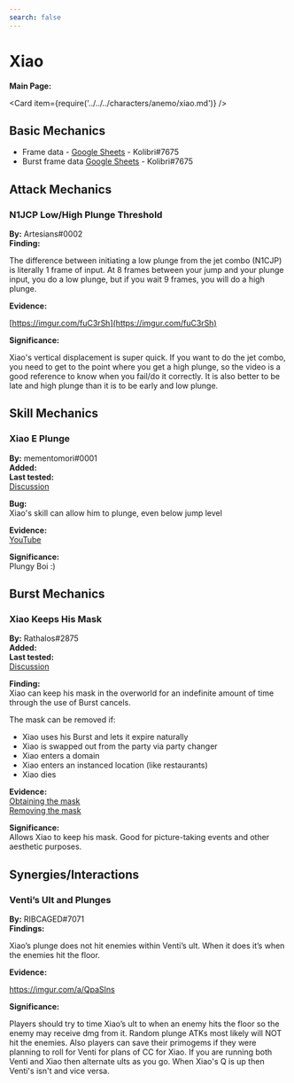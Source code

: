 ```yaml
---
search: false
---
```


# Xiao

**Main Page:**

<Card item={require('../../../characters/anemo/xiao.md')} />

## Basic Mechanics

* Frame data - [Google Sheets](https://docs.google.com/spreadsheets/d/1WHJy9UjCQY0AO32yluJMhX_ecGO1KGb6SjbOZt9VJDg/edit?usp=sharing) - Kolibri\#7675
* Burst frame data [Google Sheets](https://docs.google.com/spreadsheets/d/1zCwdd6_KYFqMD4OQ_llGLdDshoZTu_1pmAMysxGDQvs/edit?usp=sharing) - Kolibri\#7675

## Attack Mechanics

### N1JCP Low/High Plunge Threshold

**By:** Artesians\#0002  
**Finding:**

The difference between initiating a low plunge from the jet combo \(N1CJP\) is literally 1 frame of input. At 8 frames between your jump and your plunge input, you do a low plunge, but if you wait 9 frames, you will do a high plunge.

**Evidence:**

[https://imgur.com/fuC3rSh](https://imgur.com/fuC3rSh)

**Significance:**

Xiao's vertical displacement is super quick. If you want to do the jet combo, you need to get to the point where you get a high plunge, so the video is a good reference to know when you fail/do it correctly. It is also better to be late and high plunge than it is to be early and low plunge.

## Skill Mechanics

### Xiao E Plunge

**By:** mementomori\#0001  
**Added:** <Version date="2022-07-15" />  
**Last tested:** <VersionHl date="2022-07-15" />  
[Discussion](https://tickets.deeznuts.moe/transcripts/xiao-e-plunge)

**Bug:**  
Xiao's skill can allow him to plunge, even below jump level

**Evidence:**  
[YouTube](https://youtu.be/Dc6WEuvp4JE)

**Significance:**  
Plungy Boi :)

## Burst Mechanics

### Xiao Keeps His Mask

**By:** Rathalos\#2875  
**Added:** <Version date="2022-03-29" />  
**Last tested:** <VersionHl date="2022-03-29" />  
[Discussion](https://tickets.deeznuts.moe/ticket-archive/attachments_945097851195777054_958512661308510268_transcript-xiao-keeps-his-mask.html)

**Finding:**  
Xiao can keep his mask in the overworld for an indefinite amount of time through the use of Burst cancels.

The mask can be removed if:

* Xiao uses his Burst and lets it expire naturally
* Xiao is swapped out from the party via party changer
* Xiao enters a domain
* Xiao enters an instanced location \(like restaurants\)
* Xiao dies

**Evidence:**  
[Obtaining the mask](https://imgur.com/13jOBuT)  
[Removing the mask](https://youtu.be/lYotuxXkdcg)

**Significance:**  
Allows Xiao to keep his mask. Good for picture-taking events and other aesthetic purposes.

## Synergies/Interactions

### Venti’s Ult and Plunges

**By:** RIBCAGED\#7071  
**Findings:**

Xiao’s plunge does not hit enemies within Venti’s ult. When it does it’s when the enemies hit the floor.[ ](https://imgur.com/a/QpaSIns)

**Evidence:**

[https://imgur.com/a/QpaSIns ](https://imgur.com/a/QpaSIns)

**Significance:**

Players should try to time Xiao’s ult to when an enemy hits the floor so the enemy may receive dmg from it. Random plunge ATKs most likely will NOT hit the enemies. Also players can save their primogems if they were planning to roll for Venti for plans of CC for Xiao. If you are running both Venti and Xiao then alternate ults as you go. When Xiao's Q is up then Venti's isn't and vice versa.
